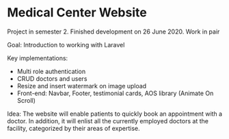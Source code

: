 # Medical Center Website
Project in semester 2. Finished development on 26 June 2020. Work in pair

Goal:
Introduction to working with Laravel

Key implementations: 
* Multi role authentication
* CRUD doctors and users
* Resize and insert watermark on image upload
* Front-end: Navbar, Footer, testimonial cards, AOS library (Animate On Scroll) 

Idea:
The website will enable patients to quickly book an appointment with a doctor. In addition, it will enlist all the currently employed doctors at the facility, categorized by their areas of expertise.
